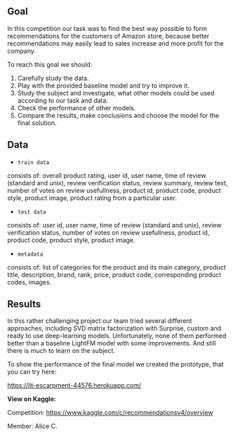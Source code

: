 ## Goal

In this competition our task was to find the best way possible to form recommendations for the customers of Amazon store, because better recommendations may easily lead to sales increase and more profit for the company. 

To reach this goal we should:
1. Carefully study the data.
2. Play with the provided baseline model and try to improve it. 
3. Study the subject and investigate, what other models could be used according to our task and data.
4. Check the performance of other models.
5. Compare the results, make conclusions and choose the model for the final solution.

## Data

- ```train data```

consists of: overall product rating, user id, user name, time of review (standard and unix), review verification status, review summary, review text, number of votes on review usefullness, product id, product code, product style, product image, product rating from a particular user.

- ```test data```

consists of: user id, user name, time of review (standard and unix), review verification status, number of votes on review usefullness, product id, product code, product style, product image.

- ```metadata```

consists of: list of categories for the product and its main category, product title, description, brand, rank, price, product code, corresponding product codes, images. 

## Results

In this rather challenging project our team tried several different approaches, including SVD matrix factorization with Surprise, custom and ready to use deep-learning models. Unfortunately, none of them performed better than a baseline LightFM model with some improvements.
And still there is much to learn on the subject.

To show the performance of the final model we created the prototype, that you can try here: 

https://lit-escarpment-44576.herokuapp.com/



**View on Kaggle:** 

Competition: https://www.kaggle.com/c/recommendationsv4/overview

Member: Alice C.
